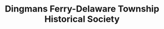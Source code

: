 ---
layout: repo
title: "Dingmans Ferry-Delaware Township Historical Society"
id: 13457
permalink: repos/13457/
---